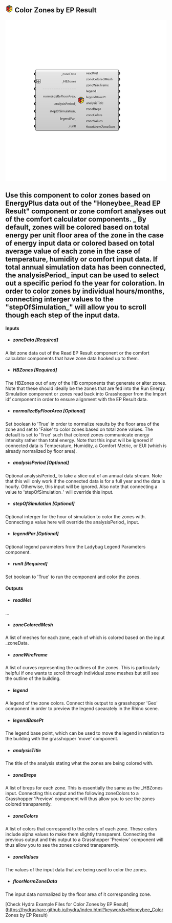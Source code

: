 ## ![](../../images/icons/Color_Zones_by_EP_Result.png) Color Zones by EP Result

![](../../images/components/Color_Zones_by_EP_Result.png)

Use this component to color zones based on EnergyPlus data out of the "Honeybee_Read EP Result" component or zone comfort analyses out of the comfort calculator components.
 _
 By default, zones will be colored based on total energy per unit floor area of the zone in the case of energy input data or colored based on total average value of each zone in the case of temperature, humidity or comfort input data.
 If total annual simulation data has been connected, the analysisPeriod_ input can be used to select out a specific period fo the year for coloration.
 In order to color zones by individual hours/months, connecting interger values to the "stepOfSimulation_" will allow you to scroll though each step of the input data.
 -
 

#### Inputs
* ##### zoneData [Required]
A list zone data out of the Read EP Result component or the comfort calculator components that have zone data hooked up to them.
* ##### HBZones [Required]
The HBZones out of any of the HB components that generate or alter zones.  Note that these should ideally be the zones that are fed into the Run Energy Simulation component or zones read back into Grasshopper from the Import idf component in order to ensure alignment with the EP Result data.
* ##### normalizeByFloorArea [Optional]
Set boolean to 'True' in order to normalize results by the floor area of the zone and set to 'False' to color zones based on total zone values.  The default is set to 'True' such that colored zones communicate energy intensity rather than total energy.  Note that this input will be ignored if connected data is Temperature, Humidity, a Comfort Metric, or EUI (which is already normalized by floor area).
* ##### analysisPeriod [Optional]
Optional analysisPeriod_ to take a slice out of an annual data stream.  Note that this will only work if the connected data is for a full year and the data is hourly.  Otherwise, this input will be ignored. Also note that connecting a value to 'stepOfSimulation_' will override this input.
* ##### stepOfSimulation [Optional]
Optional interger for the hour of simulation to color the zones with.  Connecting a value here will override the analysisPeriod_ input.
* ##### legendPar [Optional]
Optional legend parameters from the Ladybug Legend Parameters component.
* ##### runIt [Required]
Set boolean to 'True' to run the component and color the zones.

#### Outputs
* ##### readMe!
...
* ##### zoneColoredMesh
A list of meshes for each zone, each of which is colored based on the input _zoneData.
* ##### zoneWireFrame
A list of curves representing the outlines of the zones.  This is particularly helpful if one wants to scroll through individual zone meshes but still see the outline of the building.
* ##### legend
A legend of the zone colors. Connect this output to a grasshopper 'Geo' component in order to preview the legend spearately in the Rhino scene.
* ##### legendBasePt
The legend base point, which can be used to move the legend in relation to the building with the grasshopper 'move' component.
* ##### analysisTitle
The title of the analysis stating what the zones are being colored with.
* ##### zoneBreps
A list of breps for each zone. This is essentially the same as the _HBZones input. Connecting this output and the following zoneColors to a Grasshopper 'Preview' component will thus allow you to see the zones colored transparently.
* ##### zoneColors
A list of colors that correspond to the colors of each zone.  These colors include alpha values to make them slightly transparent.  Connecting the previous output and this output to a Grasshopper 'Preview' component will thus allow you to see the zones colored transparently.
* ##### zoneValues
The values of the input data that are being used to color the zones.
* ##### floorNormZoneData
The input data normalized by the floor area of it corresponding zone.


[Check Hydra Example Files for Color Zones by EP Result](https://hydrashare.github.io/hydra/index.html?keywords=Honeybee_Color Zones by EP Result)
